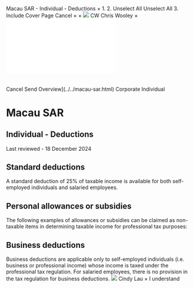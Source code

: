 Macau SAR - Individual - Deductions
×
1.
2.
Unselect All
Unselect All
3.
Include Cover Page
Cancel
×
×
![](../../-/media/world-wide-tax-summaries/attachments/global---chris-wooley.ashx%3Frev=ac5e5f3223b34096b1afc2a6009c7320&revision=ac5e5f32-23b3-4096-b1af-c2a6009c7320&hash=859B7ADC84DC2CBEC9760E9E6EE7DE6D0A8BFCDF)
CW
Chris Wooley
×
![](deductions.html)
######
Cancel
Send
Overview](../../macau-sar.html)
Corporate
Individual
# Macau SAR
## Individual - Deductions
Last reviewed - 18 December 2024
## Standard deductions
A standard deduction of 25% of taxable income is available for both self-employed individuals and salaried employees.
## Personal allowances or subsidies
The following examples of allowances or subsidies can be claimed as non-taxable items in determining taxable income for professional tax purposes:
## Business deductions
Business deductions are applicable only to self-employed individuals (i.e. business or professional income) whose income is taxed under the professional tax regulation.
For salaried employees, there is no provision in the tax regulation for business deductions.
![](../../-/media/world-wide-tax-summaries/macausarcindy-lauwhatsapp-image-20240902-at-33518-pmjpeg20241217230413757.ashx%3Frev=e133fd4822dd4795834e9d1ee294713d&revision=e133fd48-22dd-4795-834e-9d1ee294713d&hash=A86D1CDE31EAB3F2789A00AE2104260A78ECA390)
Cindy Lau
×
I understand